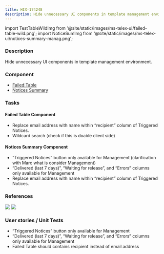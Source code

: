 ```yaml
---
title: HIX-174248
description: Hide unnecessary UI components in template management environment - HIX-174248
---
```


import TestTableWildImg from '@site/static/images/ms-telex-ui/failed-table-wild.png';
import NoticeSumImg from '@site/static/images/ms-telex-ui/notices-summary-manag.png';

### Description
Hide unnecessary UI components in template management environment.

### Component
-	[Failed Table](../Components/FailedTable)
-	[Notices Summary](../Components/NoticesSummary)

### Tasks

#### Failed Table Component
-	Replace email address with name within “recipient” column of Triggered Notices.
-	Wildcard search (check if this is doable client side)

#### Notices Summary Component
-	“Triggered Notices” button only available for Management (clarification with Marc what is consider Management)
-	“Delivered (last 7 days)”, “Waiting for release”, and “Errors” columns only available for Management 
-	Replace email address with name within “recipient” column of Triggered Notices. 

### References

<img src={TestTableWildImg} />
<img src={NoticeSumImg} />

### User stories / Unit Tests
-	“Triggered Notices” button only available for Management
-	“Delivered (last 7 days)”, “Waiting for release”, and “Errors” columns only available for Management 
-	Failed Table should contains recipient instead of email address
